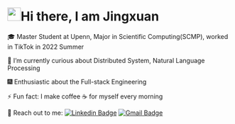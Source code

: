 <h1><img src="https://emojis.slackmojis.com/emojis/images/1531849430/4246/blob-sunglasses.gif?1531849430" width="30"/>Hi there, I am Jingxuan </h1>

🎓 Master Student at Upenn, Major in Scientific Computing(SCMP), worked in TikTok in 2022 Summer

🔭 I’m currently curious about Distributed System, Natural Language Processing

🎆 Enthusiastic about the Full-stack Engineering

⚡ Fun fact: I make coffee ☕️ for myself every morning

👐 Reach out to me: [![Linkedin Badge](https://img.shields.io/badge/-JingxuanBao-blue?style=flat-square&logo=Linkedin&logoColor=white)](https://www.linkedin.com/in/jingxuanbao/)
[![Gmail Badge](https://img.shields.io/badge/-jingxuan.bao.upenn@gmail.com-c14438?style=flat-square&logo=Gmail&logoColor=white)](mailto:jingxuan.bao.upenn@gmail.com)

